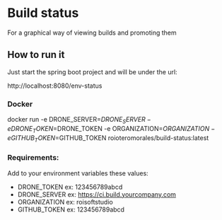 # Build status

For a graphical way of viewing builds and promoting them

## How to run it
Just start the spring boot project and will be under the url: 

http://localhost:8080/env-status

### Docker

docker run -e DRONE_SERVER=$DRONE_SERVER -e DRONE_TOKEN=$DRONE_TOKEN -e ORGANIZATION=$ORGANIZATION -e GITHUB_TOKEN=$GITHUB_TOKEN roioteromorales/build-status:latest 

### Requirements:
Add to your environment variables these values:

  - DRONE_TOKEN ex: 123456789abcd
  - DRONE_SERVER ex: https://ci.build.yourcompany.com
  - ORGANIZATION ex: roisoftstudio
  - GITHUB_TOKEN ex: 123456789abcd

